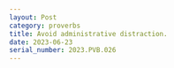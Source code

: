 ```yaml
---
layout: Post
category: proverbs
title: Avoid administrative distraction.
date: 2023-06-23
serial_number: 2023.PVB.026
---
```

